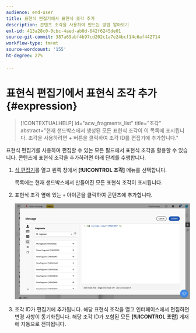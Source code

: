```yaml
---
audience: end-user
title: 표현식 편집기에서 표현식 조각 추가
description: 콘텐츠 조각을 사용하여 만드는 방법 알아보기
exl-id: 413a28c0-0cbc-4aed-ab0d-642f6245de01
source-git-commit: 387a69abf4b97cd202c1a7e24bcf14c6af442714
workflow-type: tm+mt
source-wordcount: '155'
ht-degree: 27%

---
```


# 표현식 편집기에서 표현식 조각 추가 {#expression}

>[!CONTEXTUALHELP]
>id="acw_fragments_list"
>title="조각"
>abstract="현재 샌드박스에서 생성된 모든 표현식 조각이 이 목록에 표시됩니다. 조각을 사용하려면 + 버튼을 클릭하여 조각 ID를 편집기에 추가합니다."

<!-- pas vu dans l'UI-->

표현식 편집기를 사용하여 편집할 수 있는 모든 필드에서 표현식 조각을 활용할 수 있습니다. 콘텐츠에 표현식 조각을 추가하려면 아래 단계를 수행합니다.

1. [식 편집기](../personalization/gs-personalization.md)를 열고 왼쪽 창에서 **[!UICONTROL 조각]** 메뉴를 선택합니다.

   목록에는 현재 샌드박스에서 만들어진 모든 표현식 조각이 표시됩니다.

1. 표현식 조각 옆에 있는 `+` 아이콘을 클릭하여 콘텐츠에 추가합니다.

   ![](assets/fragment-add-expression.png)

1. 조각 ID가 편집기에 추가됩니다. 해당 표현식 조각을 열고 인터페이스에서 편집하면 변경 사항이 동기화됩니다. 해당 조각 ID가 포함된 모든 **[!UICONTROL 초안]** 게재에 자동으로 전파됩니다.
